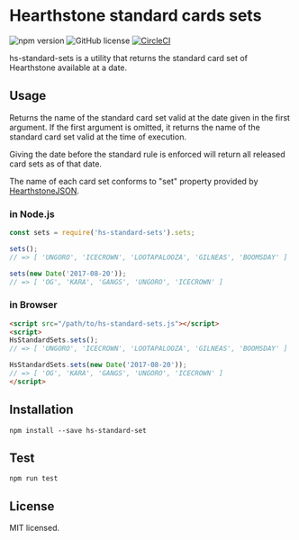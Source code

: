 # Hearthstone standard cards sets
![npm version](https://img.shields.io/npm/v/hs-standard-sets.svg?style=flat)
![GitHub license](https://img.shields.io/badge/license-MIT-blue.svg)
[![CircleCI](https://circleci.com/gh/sakai-akinobu/hs-standard-sets.svg?style=svg)](https://circleci.com/gh/sakai-akinobu/hs-standard-sets)

hs-standard-sets is a utility that returns the standard card set of Hearthstone available at a date.

## Usage

Returns the name of the standard card set valid at the date given in the first argument.
If the first argument is omitted, it returns the name of the standard card set valid at the time of execution.

Giving the date before the standard rule is enforced will return all released card sets as of that date.

The name of each card set conforms to "set" property provided by [HearthstoneJSON](https://hearthstonejson.com/).

### in Node.js

```javascript
const sets = require('hs-standard-sets').sets;

sets();
// => [ 'UNGORO', 'ICECROWN', 'LOOTAPALOOZA', 'GILNEAS', 'BOOMSDAY' ]

sets(new Date('2017-08-20'));
// => [ 'OG', 'KARA', 'GANGS', 'UNGORO', 'ICECROWN' ]
```

### in Browser

```html
<script src="/path/to/hs-standard-sets.js"></script>
<script>
HsStandardSets.sets();
// => [ 'UNGORO', 'ICECROWN', 'LOOTAPALOOZA', 'GILNEAS', 'BOOMSDAY' ]

HsStandardSets.sets(new Date('2017-08-20'));
// => [ 'OG', 'KARA', 'GANGS', 'UNGORO', 'ICECROWN' ]
</script>
```

## Installation

```
npm install --save hs-standard-set
```

## Test

```
npm run test
```

## License

MIT licensed.
